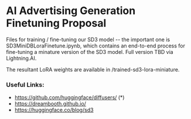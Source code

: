 # AI Advertising Generation Finetuning Proposal

Files for training / fine-tuning our SD3 model -- the important one is SD3MiniDBLoraFinetune.ipynb, which contains an end-to-end process for fine-tuning a minature version of the SD3 model. Full version TBD via Lightning.AI.

The resultant LoRA weights are available in /trained-sd3-lora-miniature. 

### Useful Links:
- https://github.com/huggingface/diffusers/ (*)
- https://dreambooth.github.io/
- https://huggingface.co/blog/sd3